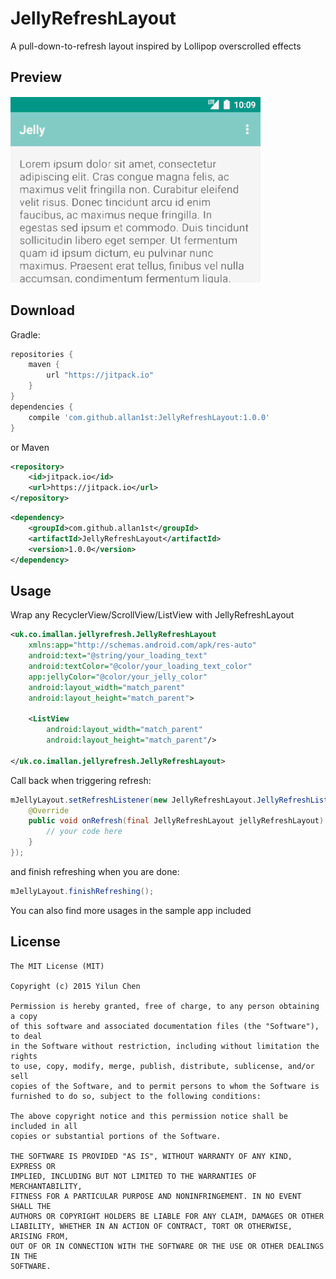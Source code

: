 # JellyRefreshLayout
A pull-down-to-refresh layout inspired by Lollipop overscrolled effects

Preview
--------
![Preview](images/preview.gif)

Download
--------
Gradle:
```groovy
repositories {
    maven {
        url "https://jitpack.io"
    }
}
dependencies {
    compile 'com.github.allan1st:JellyRefreshLayout:1.0.0'
}
```
or Maven
```xml
<repository>
	<id>jitpack.io</id>
	<url>https://jitpack.io</url>
</repository>
```

```xml
<dependency>
    <groupId>com.github.allan1st</groupId>
    <artifactId>JellyRefreshLayout</artifactId>
    <version>1.0.0</version>
</dependency>
```

Usage
--------
Wrap any RecyclerView/ScrollView/ListView with JellyRefreshLayout

```xml
<uk.co.imallan.jellyrefresh.JellyRefreshLayout
    xmlns:app="http://schemas.android.com/apk/res-auto"
    android:text="@string/your_loading_text"
    android:textColor="@color/your_loading_text_color"
    app:jellyColor="@color/your_jelly_color"
    android:layout_width="match_parent"
    android:layout_height="match_parent">

    <ListView
        android:layout_width="match_parent"
        android:layout_height="match_parent"/>
    
</uk.co.imallan.jellyrefresh.JellyRefreshLayout>
```

Call back when triggering refresh:
```java
mJellyLayout.setRefreshListener(new JellyRefreshLayout.JellyRefreshListener() {
    @Override
    public void onRefresh(final JellyRefreshLayout jellyRefreshLayout) {
        // your code here
    }
});
```
and finish refreshing when you are done:
```java
mJellyLayout.finishRefreshing();
```

You can also find more usages in the sample app included

License
--------
    The MIT License (MIT)

    Copyright (c) 2015 Yilun Chen

    Permission is hereby granted, free of charge, to any person obtaining a copy
    of this software and associated documentation files (the "Software"), to deal
    in the Software without restriction, including without limitation the rights
    to use, copy, modify, merge, publish, distribute, sublicense, and/or sell
    copies of the Software, and to permit persons to whom the Software is
    furnished to do so, subject to the following conditions:

    The above copyright notice and this permission notice shall be included in all
    copies or substantial portions of the Software.

    THE SOFTWARE IS PROVIDED "AS IS", WITHOUT WARRANTY OF ANY KIND, EXPRESS OR
    IMPLIED, INCLUDING BUT NOT LIMITED TO THE WARRANTIES OF MERCHANTABILITY,
    FITNESS FOR A PARTICULAR PURPOSE AND NONINFRINGEMENT. IN NO EVENT SHALL THE
    AUTHORS OR COPYRIGHT HOLDERS BE LIABLE FOR ANY CLAIM, DAMAGES OR OTHER
    LIABILITY, WHETHER IN AN ACTION OF CONTRACT, TORT OR OTHERWISE, ARISING FROM,
    OUT OF OR IN CONNECTION WITH THE SOFTWARE OR THE USE OR OTHER DEALINGS IN THE
    SOFTWARE.
